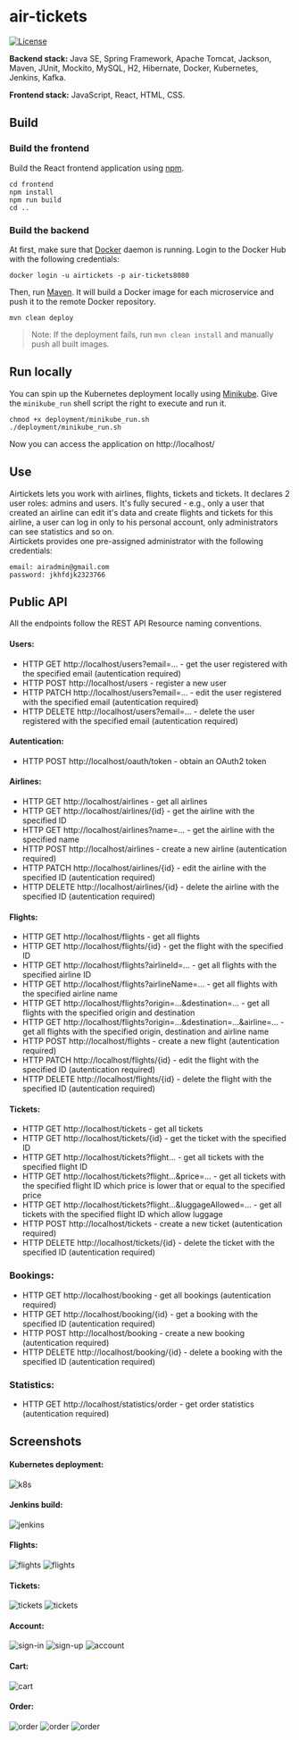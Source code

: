 # air-tickets

[![License](https://img.shields.io/badge/License-Apache%202.0-blue.svg)](https://opensource.org/licenses/Apache-2.0)

**Backend stack:** Java SE, Spring Framework, Apache Tomcat, Jackson, Maven, JUnit,
Mockito, MySQL, H2, Hibernate, Docker, Kubernetes, Jenkins, Kafka.

**Frontend stack:** JavaScript, React, HTML, CSS.

## Build

### Build the frontend

Build the React frontend application using [npm](https://docs.npmjs.com/downloading-and-installing-node-js-and-npm).
```
cd frontend
npm install
npm run build
cd ..
```
### Build the backend

At first, make sure that [Docker](https://www.docker.com/) daemon is running.
Login to the Docker Hub with the following credentials:
```
docker login -u airtickets -p air-tickets8080
```

Then, run [Maven](https://maven.apache.org/). It will build a Docker image for each microservice
and push it to the remote Docker repository.
```
mvn clean deploy
```
> Note: If the deployment fails, run `mvn clean install` and manually push all built images.

## Run locally

You can spin up the Kubernetes deployment locally using [Minikube](https://minikube.sigs.k8s.io/docs/start/).
Give the `minikube_run` shell script the right to execute and run it.
```
chmod +x deployment/minikube_run.sh
./deployment/minikube_run.sh
```
Now you can access the application on http://localhost/

## Use

Airtickets lets you work with airlines, flights, tickets and tickets. It declares 2 user roles: admins and users.
It's fully secured - e.g., only a user that created an airline can edit it's data and create flights and tickets
for this airline, a user can log in only to his personal account, only administrators can see statistics and so on.
<br>
Airtickets provides one pre-assigned administrator with the following credentials:
```
email: airadmin@gmail.com
password: jkhfdjk2323766
```

## Public API
All the endpoints follow the REST API Resource naming conventions.

#### Users:

* HTTP GET http://localhost/users?email=... - get the user registered with the specified email (autentication required)
* HTTP POST http://localhost/users - register a new user
* HTTP PATCH http://localhost/users?email=... - edit the user registered with the specified email (autentication required)
* HTTP DELETE http://localhost/users?email=... - delete the user registered with the specified email (autentication required)

#### Autentication:

* HTTP POST http://localhost/oauth/token - obtain an OAuth2 token

#### Airlines:

* HTTP GET http://localhost/airlines - get all airlines
* HTTP GET http://localhost/airlines/{id} - get the airline with the specified ID
* HTTP GET http://localhost/airlines?name=... - get the airline with the specified name
* HTTP POST http://localhost/airlines - create a new airline (autentication required)
* HTTP PATCH http://localhost/airlines/{id} - edit the airline with the specified ID (autentication required)
* HTTP DELETE http://localhost/airlines/{id} - delete the airline with the specified ID (autentication required)

#### Flights:

* HTTP GET http://localhost/flights - get all flights
* HTTP GET http://localhost/flights/{id} - get the flight with the specified ID
* HTTP GET http://localhost/flights?airlineId=... - get all flights with the specified airline ID
* HTTP GET http://localhost/flights?airlineName=... - get all flights with the specified airline name
* HTTP GET http://localhost/flights?origin=...&destination=... - get all flights with the specified origin and destination
* HTTP GET http://localhost/flights?origin=...&destination=...&airline=... - get all flights with the specified origin, destination
and airline name
* HTTP POST http://localhost/flights - create a new flight (autentication required)
* HTTP PATCH http://localhost/flights/{id} - edit the flight with the specified ID (autentication required)
* HTTP DELETE http://localhost/flights/{id} - delete the flight with the specified ID (autentication required)

#### Tickets:

* HTTP GET http://localhost/tickets - get all tickets
* HTTP GET http://localhost/tickets/{id} - get the ticket with the specified ID
* HTTP GET http://localhost/tickets?flight... - get all tickets with the specified flight ID
* HTTP GET http://localhost/tickets?flight...&price=... - get all tickets with the specified flight ID
which price is lower that or equal to the specified price
* HTTP GET http://localhost/tickets?flight...&luggageAllowed=... - get all tickets with the specified flight ID
which allow luggage
* HTTP POST http://localhost/tickets - create a new ticket (autentication required)
* HTTP DELETE http://localhost/tickets/{id} - delete the ticket with the specified ID (autentication required)

### Bookings:

* HTTP GET http://localhost/booking - get all bookings (autentication required)
* HTTP GET http://localhost/booking/{id} - get a booking with the specified ID (autentication required)
* HTTP POST http://localhost/booking - create a new booking (autentication required)
* HTTP DELETE http://localhost/booking/{id} - delete a booking with the specified ID (autentication required)

### Statistics:
* HTTP GET http://localhost/statistics/order - get order statistics (autentication required)

## Screenshots

#### Kubernetes deployment:
![k8s](screenshots/k8s.png)

#### Jenkins build:
![jenkins](screenshots/jenkins.png)

#### Flights:
![flights](screenshots/flights.png)
![flights](screenshots/flights-sorted.png)

#### Tickets:
![tickets](screenshots/tickets.png)
![tickets](screenshots/tickets-sorted.png)

#### Account:
![sign-in](screenshots/sign-in.png)
![sign-up](screenshots/sign-up.png)
![account](screenshots/account.png)

#### Cart:
![cart](screenshots/cart.png)

#### Order:
![order](screenshots/order-details.png)
![order](screenshots/order-sign-in.png)
![order](screenshots/order-confirmed.png)
